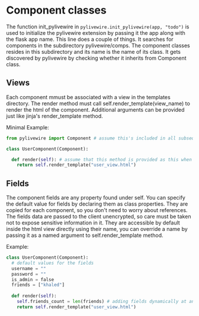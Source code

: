 # Component classes

The function init_pylivewire in `pylivewire.init_pylivewire(app, "todo")` is used to initialize the pylivewire extension by passing it the app along with the flask app name. This line does a couple of things. It searches for components in the subdirectory pylivewire/comps. The component classes resides in this subdirectory and its name is the name of its class. It gets discovered by pylivewire by checking whether it inherits from Component class.

## Views

Each component mmust be associated with a view in the templates directory. The render method must call self.render_template(view_name) to render the html of the component. Additional arguments can be provided just like jinja's render_template method.

Minimal Example:


```python
from pylivewire import Component # assume this's included in all subsequent examples.

class UserComponent(Component):

  def render(self): # assume that this method is provided as this when ommited.
    return self.render_template("user_view.html")

```

## Fields


The component fields are any property found under self. You can specify the default value for fields by declaring them as class properties. They are copied for each component, so you don't need to worry about references. The fields data are passed to the client unencrypted, so care must be taken not to expose sensitive information in it. They are accessible by default inside the html view directly using their name, you can override a name by passing it as a named argument to self.render_template method.

Example:

```python
class UserComponent(Component):
  # default values for the fields
  username = ""
  password = ""
  is_admin = false
  friends = ["khaled"]
  
  def render(self):
    self.friends_count = len(friends) # adding fields dynamically at any point is also allowed
    return self.render_template("user_view.html")
```
